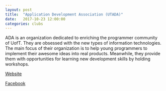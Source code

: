 ```yaml
---
layout: post
title:  "Application Development Association (UTADA)"
date:   2017-10-23 12:00:00
categories: clubs
---
```


ADA is an organization dedicated to enriching the programmer community of UofT. They are obsessed with the new types of information technologies. The main focus of their organization is to help young programmers to implement their awesome ideas into real products. Meanwhile, they provide them with opportunities for learning new development skills by holding workshops.

[Website](http://www.uoftada.com)

[Facebook](http://www.facebook.com/uoftada)
